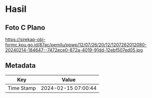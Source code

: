 # Hasil

## Foto C Plano

https://sirekap-obj-formc.kpu.go.id/87ac/pemilu/ppwp/12/07/26/20/12/1207262012080-20240214-184647--7472ece0-872a-4019-91dd-12ebf507ed05.jpg


## Metadata

| Key        | Value               |
| ---------- | ------------------- |
| Time Stamp | 2024-02-15 07:00:44 |




